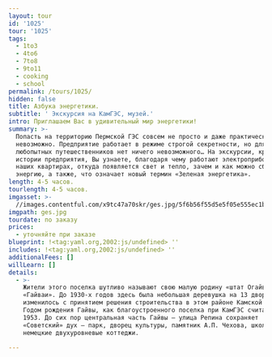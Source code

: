 ```yaml
---
layout: tour
id: '1025'
tour: '1025'
tags:
  - 1to3
  - 4to6
  - 7to8
  - 9to11
  - cooking
  - school
permalink: /tours/1025/
hidden: false
title: Азбука энергетики.
subtitle: ' Экскурсия на КамГЭС, музей.'
intro: Приглашаем Вас в удивительный мир энергетики!
summary: >-
  Попасть на территорию Пермской ГЭС совсем не просто и даже практически
  невозможно. Предприятие работает в режиме строгой секретности, но для
  любопытных путешественников нет ничего невозможного… На экскурсии, кроме
  истории предприятия, Вы узнаете, благодаря чему работают электроприборы в
  наших квартирах, откуда появляется свет и тепло, зачем и как можно сберегать
  энергию, а также, что означает новый термин «Зеленая энергетика».
length: 4-5 часов.
tourlength: 4-5 часов.
imgasset: >-
  //images.contentful.com/x9tc47a70skr/ges.jpg/5f6b56f55d5e5f05e555ec1b2b780dd7/ges.jpg
imgpath: ges.jpg
tourdate: по заказу
prices:
  - уточняйте при заказе
blueprint: !<tag:yaml.org,2002:js/undefined> ''
includes: !<tag:yaml.org,2002:js/undefined> ''
additionalFees: []
willLearn: []
details:
  - >-
    Жители этого поселка шутливо называют свою малую родину «штат Огайва» или
    «Гайваи». До 1930-х годов здесь была небольшая деревушка на 13 дворов. Все
    изменилось с принятием решения строительства в этом районе Камской ГЭС.
    Годом рождения Гайвы, как благоустроенного поселка при КамГЭС считается
    1953. До сих пор центральная часть Гайвы – улица Репина сохраняет
    «Советский» дух – парк, дворец культуры, памятник А.П. Чехова, школа,
    немецкие двухуровневые коттеджи. 

---
```

